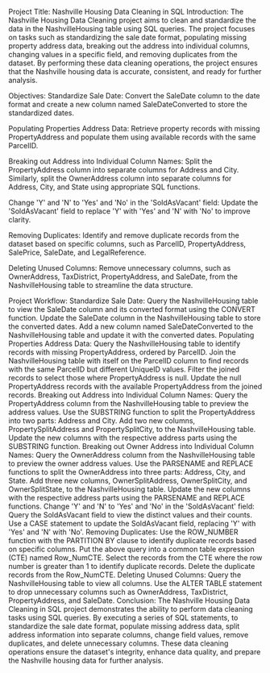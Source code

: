 Project Title: Nashville Housing Data Cleaning in SQL
Introduction:
The Nashville Housing Data Cleaning project aims to clean and standardize the data in the NashvilleHousing table using SQL queries. The project focuses on tasks such as standardizing the sale date format, populating missing property address data, breaking out the address into individual columns, changing values in a specific field, and removing duplicates from the dataset. By performing these data cleaning operations, the project ensures that the Nashville housing data is accurate, consistent, and ready for further analysis.

Objectives:
Standardize Sale Date: Convert the SaleDate column to the date format and create a new column named SaleDateConverted to store the standardized dates.

Populating Properties Address Data: Retrieve property records with missing PropertyAddress and populate them using available records with the same ParcelID.

Breaking out Address into Individual Column Names: Split the PropertyAddress column into separate columns for Address and City. Similarly, split the OwnerAddress column into separate columns for Address, City, and State using appropriate SQL functions.

Change 'Y' and 'N' to 'Yes' and 'No' in the 'SoldAsVacant' field: Update the 'SoldAsVacant' field to replace 'Y' with 'Yes' and 'N' with 'No' to improve clarity.

Removing Duplicates: Identify and remove duplicate records from the dataset based on specific columns, such as ParcelID, PropertyAddress, SalePrice, SaleDate, and LegalReference.

Deleting Unused Columns: Remove unnecessary columns, such as OwnerAddress, TaxDistrict, PropertyAddress, and SaleDate, from the NashvilleHousing table to streamline the data structure.

Project Workflow:
Standardize Sale Date:
Query the NashvilleHousing table to view the SaleDate column and its converted format using the CONVERT function.
Update the SaleDate column in the NashvilleHousing table to store the converted dates.
Add a new column named SaleDateConverted to the NashvilleHousing table and update it with the converted dates.
Populating Properties Address Data:
Query the NashvilleHousing table to identify records with missing PropertyAddress, ordered by ParcelID.
Join the NashvilleHousing table with itself on the ParcelID column to find records with the same ParcelID but different UniqueID values.
Filter the joined records to select those where PropertyAddress is null.
Update the null PropertyAddress records with the available PropertyAddress from the joined records.
Breaking out Address into Individual Column Names:
Query the PropertyAddress column from the NashvilleHousing table to preview the address values.
Use the SUBSTRING function to split the PropertyAddress into two parts: Address and City.
Add two new columns, PropertySplitAddress and PropertySplitCity, to the NashvilleHousing table.
Update the new columns with the respective address parts using the SUBSTRING function.
Breaking out Owner Address into Individual Column Names:
Query the OwnerAddress column from the NashvilleHousing table to preview the owner address values.
Use the PARSENAME and REPLACE functions to split the OwnerAddress into three parts: Address, City, and State.
Add three new columns, OwnerSplitAddress, OwnerSplitCity, and OwnerSplitState, to the NashvilleHousing table.
Update the new columns with the respective address parts using the PARSENAME and REPLACE functions.
Change 'Y' and 'N' to 'Yes' and 'No' in the 'SoldAsVacant' field:
Query the SoldAsVacant field to view the distinct values and their counts.
Use a CASE statement to update the SoldAsVacant field, replacing 'Y' with 'Yes' and 'N' with 'No'.
Removing Duplicates:
Use the ROW_NUMBER function with the PARTITION BY clause to identify duplicate records based on specific columns.
Put the above query into a common table expression (CTE) named Row_NumCTE.
Select the records from the CTE where the row number is greater than 1 to identify duplicate records.
Delete the duplicate records from the Row_NumCTE.
Deleting Unused Columns:
Query the NashvilleHousing table to view all columns.
Use the ALTER TABLE statement to drop unnecessary columns such as OwnerAddress, TaxDistrict, PropertyAddress, and SaleDate.
Conclusion:
The Nashville Housing Data Cleaning in SQL project demonstrates the ability to perform data cleaning tasks using SQL queries. By executing a series of SQL statements, to standardize the sale date format, populate missing address data, split address information into separate columns, change field values, remove duplicates, and delete unnecessary columns. These data cleaning operations ensure the dataset's integrity, enhance data quality, and prepare the Nashville housing data for further analysis.
